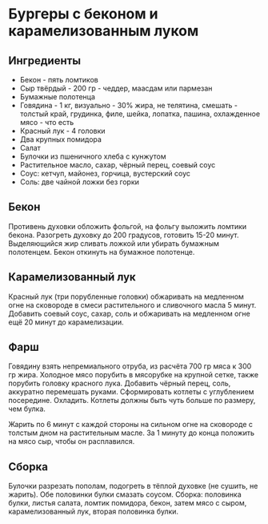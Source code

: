# Бургеры с беконом и карамелизованным луком

## Ингредиенты

- Бекон - пять ломтиков
- Сыр твёрдый - 200 гр - чеддер, маасдам или пармезан
- Бумажные полотенца
- Говядина - 1 кг, визуально - 30% жира, не телятина, смешать - толстый край, грудинка, филе, шейка, лопатка, пашина, охлажденное мясо - что есть
- Красный лук - 4 головки
- Два крупных помидора
- Салат
- Булочки из пшеничного хлеба с кунжутом
- Растительное масло, сахар, чёрный перец, соевый соус
- Соус: кетчуп, майонез, горчица, вустерский соус
- Соль: две чайной ложки без горки


## Бекон

Противень духовки обложить фольгой, на фольгу выложить ломтики бекона. Разогреть духовку до 200 градусов, готовить 15-20 минут. Выделяющийся жир сливать ложкой или убирать бумажным полотенцем. Бекон откинуть на бумажное полотенце.

## Карамелизованный лук

Красный лук (три порубленные головки) обжаривать на медленном огне на сковороде в смеси растительного и сливочного масла 5 минут. Добавить соевый соус, сахар, соль и обжаривать на медленном огне ещё 20 минут до карамелизации.

## Фарш

Говядину взять непремиального отруба, из расчёта 700 гр мяса к 300 гр жира. Холодное мясо порубить в мясорубке на крупной сетке, также порубить головку красного лука. Добавить чёрный перец, соль, аккуратно перемешать руками. Сформировать котлеты с углублением посередине. Охладить.
Котлеты должны быть чуть больше по размеру, чем булка.

Жарить по 6 минут с каждой стороны на сильном огне на сковороде с толстым дном на растительным масле. За 1 минуту до конца положить на мясо сыр, чтобы он расплавился.

## Сборка

Булочки разрезать пополам, подогреть в тёплой духовке (не сушить, не жарить). Обе половинки булки смазать соусом. Сборка: половинка булки, листья салата, ломтик помидора, бекон, затем мясо с сыром, карамелизованный лук, вторая половинка булки.
